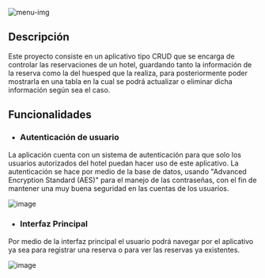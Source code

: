 
![menu-img](https://user-images.githubusercontent.com/118088808/213954737-6026ae96-8f54-4c92-8089-28e28715e285.png)
## Descripción
Este proyecto consiste en un aplicativo tipo CRUD que se encarga de controlar las 
reservaciones de un hotel, guardando tanto la información de la reserva como la del huesped
que la realiza, para posteriormente poder mostrarla en una tabla en la cual se podrá 
actualizar o eliminar dicha información según sea el caso.

## Funcionalidades 
- ### Autenticación de usuario
La aplicación cuenta con un sistema de autenticación para que solo los usuarios autorizados del hotel puedan hacer uso de este aplicativo.
La autenticación se hace por medio de la base de datos, usando "Advanced Encryption Standard (AES)" para el manejo de las contraseñas, 
con el fin de mantener una muy buena seguridad en las cuentas de los usuarios.

![image](https://user-images.githubusercontent.com/118088808/213957523-f286fdc2-ca40-4301-8f59-227229d16bb0.png)

- ### Interfaz Principal
Por medio de la interfaz principal el usuario podrá navegar por el aplicativo ya sea para registrar una reserva o para ver las reservas ya existentes.

![image](https://user-images.githubusercontent.com/118088808/213963021-34bdf730-2b39-4e68-bc0d-c1582a68eeec.png)

